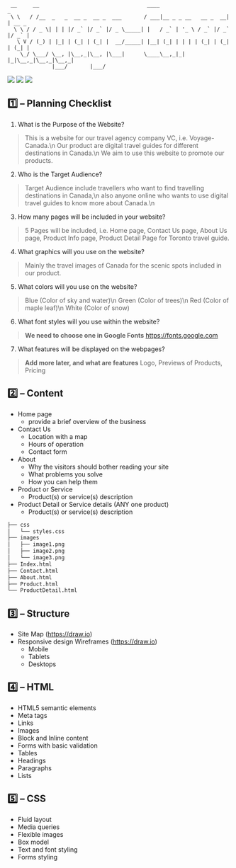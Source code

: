 ```
 __     __                                  ____                      _       
 \ \   / /__  _   _  __ _  __ _  ___       / ___|__ _ _ __   __ _  __| | __ _
  \ \ / / _ \| | | |/ _` |/ _` |/ _ \_____| |   / _` | '_ \ / _` |/ _` |/ _` |
   \ V / (_) | |_| | (_| | (_| |  __/_____| |__| (_| | | | | (_| | (_| | (_| |
    \_/ \___/ \__, |\__,_|\__, |\___|      \____\__,_|_| |_|\__,_|\__,_|\__,_|
              |___/       |___/    
```

![](https://img.shields.io/badge/CSAT-2020F-green)
![](https://img.shields.io/badge/CSD-1113__8-blue)
![](https://img.shields.io/badge/WEB%20TECHNOLOGIES-Group%201-orange)


## :one: – Planning Checklist

1. What is the Purpose of the Website?
> This is a website for our travel agency company VC, i.e. Voyage-Canada.\n
> Our product are digital travel guides for different destinations in Canada.\n
> We aim to use this website to promote our products.

2. Who is the Target Audience?
> Target Audience include travellers who want to find travelling destinations in Canada,\n
> also anyone online who wants to use digital travel guides to know more about Canada.\n

3. How many pages will be included in your website?
> 5 Pages will be included, i.e. Home page, Contact Us page, About Us page, Product Info page, Product Detail Page for Toronto travel guide.

4. What graphics will you use on the website?
> Mainly the travel images of Canada for the scenic spots included in our product.

5. What colors will you use on the website?
> Blue (Color of sky and water)\n
> Green (Color of trees)\n
> Red (Color of maple leaf)\n
> White (Color of snow)

6. What font styles will you use within the website?
> **We need to choose one in Google Fonts**
> https://fonts.google.com

7. What features will be displayed on the webpages?
> **Add more later, and what are features**
> Logo, Previews of Products, Pricing


## :two: – Content

* Home page
  * provide a brief overview of the business
* Contact Us
  * Location with a map
  * Hours of operation
  * Contact form
* About
  * Why the visitors should bother reading your site
  * What problems you solve
  * How you can help them
* Product or Service
  * Product(s) or service(s) description
* Product Detail or Service details (ANY one product)
  * Product(s) or service(s) description

```bash
├── css
│   └── styles.css
├── images
│   ├── image1.png
│   ├── image2.png
│   └── image3.png
├── Index.html
├── Contact.html
├── About.html
├── Product.html
└── ProductDetail.html
```


## :three: – Structure

* Site Map (https://draw.io)
* Responsive design Wireframes (https://draw.io)
  * Mobile
  * Tablets
  * Desktops


## :four: – HTML

* HTML5 semantic elements
* Meta tags
* Links
* Images
* Block and Inline content
* Forms with basic validation
* Tables
* Headings
* Paragraphs
* Lists


## :five: – CSS

* Fluid layout
* Media queries
* Flexible images
* Box model
* Text and font styling
* Forms styling
